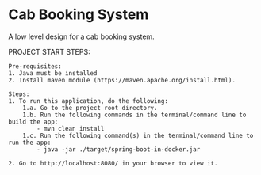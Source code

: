 # Cab Booking System

A low level design for a cab booking system.

PROJECT START STEPS:

    Pre-requisites:
    1. Java must be installed
    2. Install maven module (https://maven.apache.org/install.html).

    Steps:
    1. To run this application, do the following:
        1.a. Go to the project root directory.
        1.b. Run the following commands in the terminal/command line to build the app:
            - mvn clean install
        1.c. Run the following command(s) in the terminal/command line to run the app:
            - java -jar ./target/spring-boot-in-docker.jar

    2. Go to http://localhost:8080/ in your browser to view it.

